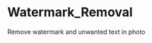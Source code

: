# Watermark_Removal
Remove watermark and unwanted text in photo

<!DOCTYPE html>
<html lang="en">

<head>
    <meta charset="UTF-8">
    <meta name="viewport" content="width=device-width, initial-scale=1.0">
    <title>Image Enhancer</title>
    <script src="https://cdn.tailwindcss.com"></script>
    <style>
        @import url('https://fonts.googleapis.com/css2?family=Inter:wght@400;500;600;700&display=swap');

        body {
            font-family: 'Inter', sans-serif;
            background-color: #f3f4f6;
        }

        .container {
            max-width: 900px;
            margin: auto;
            padding: 2rem;
        }

        .card {
            background-color: #ffffff;
            border-radius: 1rem;
            box-shadow: 0 4px 6px rgba(0, 0, 0, 0.1);
            padding: 2rem;
        }

        .input-group label {
            font-weight: 600;
            color: #4b5563;
        }

        .input-group input,
        .input-group textarea {
            border: 1px solid #d1d5db;
            border-radius: 0.5rem;
            padding: 0.75rem;
            transition: border-color 0.2s;
            background-color: #f9fafb;
        }

        .input-group input:focus,
        .input-group textarea:focus {
            outline: none;
            border-color: #4f46e5;
            box-shadow: 0 0 0 3px rgba(79, 70, 229, 0.1);
        }

        .btn {
            padding: 0.75rem 1.5rem;
            border-radius: 0.5rem;
            font-weight: 600;
            color: #ffffff;
            transition: background-color 0.2s, transform 0.1s;
        }

        .btn-primary {
            background-color: #4f46e5;
        }

        .btn-primary:hover {
            background-color: #4338ca;
            transform: translateY(-1px);
        }

        .spinner {
            border: 4px solid rgba(255, 255, 255, 0.3);
            border-top-color: white;
            border-radius: 50%;
            width: 1.5rem;
            height: 1.5rem;
            animation: spin 1s linear infinite;
        }

        @keyframes spin {
            to {
                transform: rotate(360deg);
            }
        }

        .fade-in {
            animation: fadeIn 0.5s ease-out;
        }

        @keyframes fadeIn {
            from {
                opacity: 0;
                transform: translateY(10px);
            }

            to {
                opacity: 1;
                transform: translateY(0);
            }
        }
    </style>
</head>

<body class="bg-gray-100 flex items-center justify-center min-h-screen p-4">

    <div class="container">
        <div class="card space-y-6">
            <div class="text-center">
                <h1 class="text-3xl font-bold text-gray-800">Image Enhancer</h1>
                <p class="text-gray-500 mt-2">Upload an image and describe how you want to enhance it.</p>
            </div>

            <div class="space-y-4">
                <div class="input-group">
                    <label for="imageUpload" class="block mb-2 text-sm">Upload Image</label>
                    <input type="file" id="imageUpload" accept="image/*"
                        class="block w-full text-sm text-gray-500 file:mr-4 file:py-2 file:px-4 file:rounded-full file:border-0 file:text-sm file:font-semibold file:bg-violet-50 file:text-violet-700 hover:file:bg-violet-100 cursor-pointer">
                </div>

                <div class="input-group">
                    <label for="prompt" class="block mb-2 text-sm">Prompt</label>
                    <textarea id="prompt" rows="3"
                        class="w-full transition-all duration-300 resize-none focus:h-24 h-12"
                        placeholder="e.g., 'a high-resolution portrait, no watermark, cinematic lighting'"></textarea>
                </div>
            </div>

            <div class="flex items-center justify-between">
                <button id="generateBtn" class="btn btn-primary flex items-center justify-center space-x-2 w-full"
                    disabled>
                    <span id="btnText">Generate Image</span>
                    <div id="btnSpinner" class="hidden spinner"></div>
                </button>
            </div>

            <div id="outputContainer" class="mt-8 hidden fade-in">
                <h2 class="text-xl font-semibold text-gray-800 mb-4 text-center">Result</h2>
                <div class="flex justify-center items-center h-full">
                    <img id="outputImage" src="#" alt="Generated Image" class="w-full h-auto rounded-lg shadow-md max-w-sm">
                </div>
                <p id="errorMessage" class="text-red-500 text-center mt-4 hidden">Error generating image. Please try again.</p>
            </div>

            <div id="messageBox" class="fixed inset-0 bg-gray-600 bg-opacity-50 flex items-center justify-center hidden">
                <div class="bg-white rounded-lg p-6 shadow-xl max-w-sm mx-auto">
                    <h3 class="text-lg font-bold text-gray-800">Notice</h3>
                    <p class="mt-2 text-sm text-gray-600" id="messageText"></p>
                    <div class="flex justify-end mt-4">
                        <button onclick="document.getElementById('messageBox').classList.add('hidden')"
                            class="px-4 py-2 bg-indigo-600 text-white rounded-md hover:bg-indigo-700">OK</button>
                    </div>
                </div>
            </div>
        </div>
    </div>

    <script>
        // Use a random ID for this instance to ensure proper data isolation
        const appId = typeof __app_id !== 'undefined' ? __app_id : 'default-app-id';

        const imageUpload = document.getElementById('imageUpload');
        const promptInput = document.getElementById('prompt');
        const generateBtn = document.getElementById('generateBtn');
        const btnText = document.getElementById('btnText');
        const btnSpinner = document.getElementById('btnSpinner');
        const outputContainer = document.getElementById('outputContainer');
        const outputImage = document.getElementById('outputImage');
        const errorMessage = document.getElementById('errorMessage');
        const messageBox = document.getElementById('messageBox');
        const messageText = document.getElementById('messageText');

        let uploadedBase64 = null;

        function showMessage(text) {
            messageText.textContent = text;
            messageBox.classList.remove('hidden');
        }

        imageUpload.addEventListener('change', function (e) {
            const file = e.target.files[0];
            if (file) {
                const reader = new FileReader();
                reader.onloadend = () => {
                    uploadedBase64 = reader.result.split(',')[1];
                    generateBtn.disabled = false;
                };
                reader.readAsDataURL(file);
            }
        });

        generateBtn.addEventListener('click', async () => {
            if (!uploadedBase64) {
                showMessage('Please upload an image first.');
                return;
            }

            // Show loading state
            btnText.textContent = 'Generating...';
            btnSpinner.classList.remove('hidden');
            generateBtn.disabled = true;
            outputContainer.classList.add('hidden');
            errorMessage.classList.add('hidden');

            const userPrompt = promptInput.value || "a high-resolution photo, professional photography style, no watermark, enhanced details";
            const payload = {
                contents: [{
                    parts: [{
                        inlineData: {
                            mimeType: "image/png",
                            data: uploadedBase64
                        }
                    }, {
                        text: userPrompt
                    }]
                }],
                generationConfig: {
                    responseModalities: ["IMAGE"]
                }
            };

            const apiKey = "";
            const apiUrl = `https://generativelanguage.googleapis.com/v1beta/models/gemini-2.0-flash-preview-image-generation:generateContent?key=${apiKey}`;

            try {
                let response = null;
                let retries = 0;
                const maxRetries = 3;
                while (retries < maxRetries) {
                    try {
                        response = await fetch(apiUrl, {
                            method: 'POST',
                            headers: { 'Content-Type': 'application/json' },
                            body: JSON.stringify(payload)
                        });
                        if (response.ok) {
                            break;
                        } else if (response.status === 429) {
                            retries++;
                            const delay = Math.pow(2, retries) * 1000;
                            await new Promise(resolve => setTimeout(resolve, delay));
                        } else {
                            throw new Error(`HTTP error! status: ${response.status}`);
                        }
                    } catch (error) {
                        if (retries === maxRetries - 1) {
                            throw error;
                        }
                        retries++;
                        const delay = Math.pow(2, retries) * 1000;
                        await new Promise(resolve => setTimeout(resolve, delay));
                    }
                }
                const result = await response.json();
                
                const base64Data = result?.candidates?.[0]?.content?.parts?.find(p => p.inlineData)?.inlineData?.data;

                if (base64Data) {
                    const imageUrl = `data:image/png;base64,${base64Data}`;
                    outputImage.src = imageUrl;
                    outputContainer.classList.remove('hidden');
                } else {
                    errorMessage.classList.remove('hidden');
                }
            } catch (error) {
                console.error("Error generating image:", error);
                errorMessage.classList.remove('hidden');
            } finally {
                btnText.textContent = 'Generate Image';
                btnSpinner.classList.add('hidden');
                generateBtn.disabled = false;
            }
        });
    </script>
</body>

</html>

